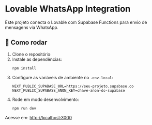 # Lovable WhatsApp Integration

Este projeto conecta o Lovable com Supabase Functions para envio de mensagens via WhatsApp.

## 🚀 Como rodar

1. Clone o repositório
2. Instale as dependências:
   ```bash
   npm install
   ```
3. Configure as variáveis de ambiente no `.env.local`:
   ```env
   NEXT_PUBLIC_SUPABASE_URL=https://seu-projeto.supabase.co
   NEXT_PUBLIC_SUPABASE_ANON_KEY=chave-anon-do-supabase
   ```
4. Rode em modo desenvolvimento:
   ```bash
   npm run dev
   ```

Acesse em: [http://localhost:3000](http://localhost:3000)
